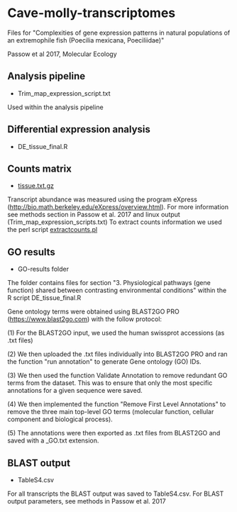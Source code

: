 # Cave-molly-transcriptomes
Files for "Complexities of gene expression patterns in natural populations of an extremophile fish (Poecilia mexicana, Poeciliidae)"

Passow et al 2017, Molecular Ecology

## Analysis pipeline
 - Trim_map_expression_script.txt

Used within the analysis pipeline


## Differential expression analysis 

 - DE_tissue_final.R

## Counts matrix 
 - [tissue.txt.gz](https://github.com/jokelley/Cave-molly-transcriptomes/blob/master/tissue.txt.gz)

Transcript abundance was measured using the program eXpress (http://bio.math.berkeley.edu/eXpress/overview.html). 
For more information see methods section in Passow et al. 2017 and linux output (Trim_map_expression_scripts.txt)
To extract counts information we used the perl script [extractcounts.pl](https://github.com/jokelley/Cave-molly-transcriptomes/blob/master/extractcounts.pl)


## GO results 
 - GO-results folder

The folder contains files for section "3. Physiological pathways (gene function) shared between contrasting environmental conditions" within the R script DE_tissue_final.R
 
Gene ontology terms were obtained using BLAST2GO PRO (https://www.blast2go.com) with the follow protocol: 

(1) For the BLAST2GO input, we used the human swissprot accessions (as .txt files)

(2) We then uploaded the .txt files individually into BLAST2GO PRO and ran the function "run annotation" to generate Gene ontology (GO) IDs.

(3) We then used the function Validate Annotation to remove redundant GO terms from the dataset. This was to ensure that only the most specific annotations for a given sequence were saved. 

(4) We then implemented the function "Remove First Level Annotations" to remove the three main top-level GO terms (molecular function, cellular component and biological process). 

(5) The annotations were then exported as .txt files from BLAST2GO and saved with a _GO.txt extension. 

## BLAST output 
 - TableS4.csv

For all transcripts the BLAST output was saved to TableS4.csv. For BLAST output parameters, see methods in Passow et al. 2017 
